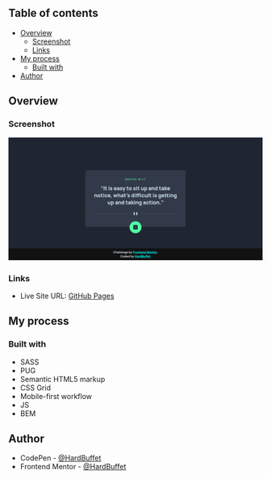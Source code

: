 ## Table of contents

- [Overview](#overview)
  - [Screenshot](#screenshot)
  - [Links](#links)
- [My process](#my-process)
  - [Built with](#built-with)
- [Author](#author)

## Overview

### Screenshot

![](./images/final-project-desktop.png)

### Links

- Live Site URL: [GitHub Pages]()

## My process

### Built with

- SASS
- PUG
- Semantic HTML5 markup
- CSS Grid
- Mobile-first workflow
- JS
- BEM

## Author

- CodePen - [@HardBuffet](https://codepen.io/HardBuffet)
- Frontend Mentor - [@HardBuffet](https://www.frontendmentor.io/profile/HardBuffet)
